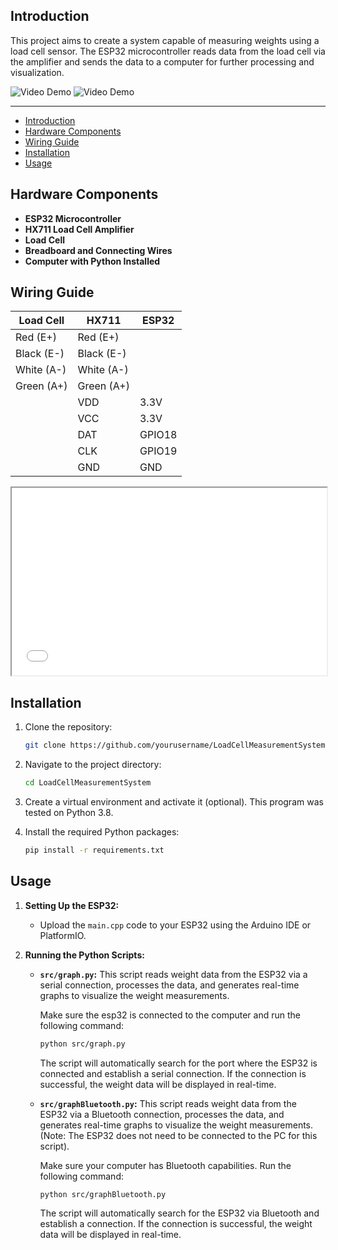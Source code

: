 ## Introduction

This project aims to create a system capable of measuring weights using a load cell sensor. The ESP32 microcontroller reads data from the load cell via the amplifier and sends the data to a computer for further processing and visualization.

![Video Demo](doc\angle_adjsutment_demo.gif)
![Video Demo](doc\loading_demo.gif)


---
- [Introduction](#introduction)
- [Hardware Components](#hardware-components)
- [Wiring Guide](#wiring-guide)
- [Installation](#installation)
- [Usage](#usage)


## Hardware Components

- **ESP32 Microcontroller**
- **HX711 Load Cell Amplifier**
- **Load Cell**
- **Breadboard and Connecting Wires**
- **Computer with Python Installed**

## Wiring Guide

| **Load Cell** | **HX711**     | **ESP32** |
|---------------|-----------    |-----------|
| Red (E+)      | Red (E+)      |           |
| Black (E-)    | Black (E-)    |           |
| White (A-)    | White (A-)    |           |
| Green (A+)    | Green (A+)    |           |
|               | VDD           | 3.3V      |
|               | VCC           | 3.3V      |
|               | DAT           | GPIO18    |
|               | CLK           | GPIO19    |
|               | GND           | GND       |

<iframe src="Wiring_Diagram.html" width="100%" height="300px"></iframe>


## Installation

1. Clone the repository:

   ```sh
   git clone https://github.com/yourusername/LoadCellMeasurementSystem.git
   ```

2. Navigate to the project directory:

   ```sh
   cd LoadCellMeasurementSystem
   ```
3. Create a virtual environment and activate it (optional). This program was tested on Python 3.8.
4. Install the required Python packages:

   ```sh
   pip install -r requirements.txt
   ```

## Usage

1. **Setting Up the ESP32:**
   - Upload the `main.cpp` code to your ESP32 using the Arduino IDE or PlatformIO.

2. **Running the Python Scripts:**
   - **`src/graph.py`:** This script reads weight data from the ESP32 via a serial connection, processes the data, and generates real-time graphs to visualize the weight measurements.

        Make sure the esp32 is connected to the computer and run the following command:
     ```sh
     python src/graph.py
     ```
     The script will automatically search for the port where the ESP32 is connected and establish a serial connection. If the connection is successful, the weight data will be displayed in real-time.

   - **`src/graphBluetooth.py`:** This script reads weight data from the ESP32 via a Bluetooth connection, processes the data, and generates real-time graphs to visualize the weight measurements. (Note: The ESP32 does not need to be connected to the PC for this script). 
  
        Make sure your computer has Bluetooth capabilities. Run the following command:
     ```sh
     python src/graphBluetooth.py
     ```
        The script will automatically search for the ESP32 via Bluetooth and establish a connection. If the connection is successful, the weight data will be displayed in real-time.

